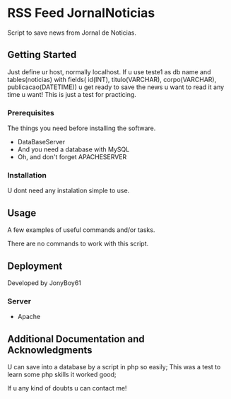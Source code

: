 # RSS Feed JornalNoticias

Script to save news from Jornal de Noticias.

## Getting Started

Just define ur host, normally localhost.
If u use teste1 as db name and tables(noticias) with fields( id(INT), titulo(VARCHAR), corpo(VARCHAR), publicacao(DATETIME)) u get ready to save the news u want to read it any time u want!
This is just a test for practicing.

### Prerequisites

The things you need before installing the software.

* DataBaseServer
* And you need a database with MySQL
* Oh, and don't forget APACHESERVER

### Installation

U dont need any instalation simple to use.

## Usage

A few examples of useful commands and/or tasks.

There are no commands to work with this script.

## Deployment

Developed by JonyBoy61

### Server

* Apache

## Additional Documentation and Acknowledgments

U can save into a database by a script in php so easily;
This was a test to learn some php skills it worked good;

If u any kind of doubts u can contact me!
